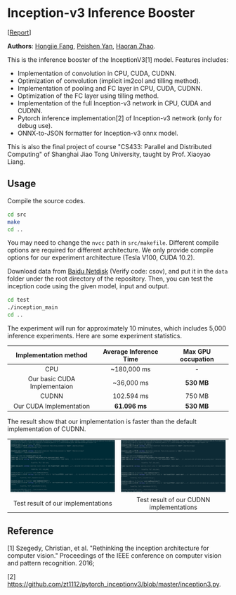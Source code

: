 # Inception-v3 Inference Booster

[[Report](assets/inceptionv3-inference-booster.pdf)]

**Authors**: [Hongjie Fang](https://github.com/galaxies99/), [Peishen Yan](https://github.com/koalayan/), [Haoran Zhao](https://github.com/zhao-hr/).

This is the inference booster of the InceptionV3[1] model. Features includes:

- Implementation of convolution in CPU, CUDA, CUDNN.
- Optimization of convolution (implicit im2col and tilling method).
- Implementation of pooling and FC layer in CPU, CUDA, CUDNN.
- Optimization of the FC layer using tilling method.
- Implementation of the full Inception-v3 network in CPU, CUDA and CUDNN.
- Pytorch inference implementation[2] of Inception-v3 network (only for debug use).
- ONNX-to-JSON formatter for Inception-v3 onnx model.

This is also the final project of course "CS433: Parallel and Distributed Computing" of Shanghai Jiao Tong University, taught by Prof. Xiaoyao Liang.

## Usage

Compile the source codes.

```bash
cd src
make
cd ..
```

You may need to change the `nvcc` path in `src/makefile`. Different compile options are required for different architecture. We only provide compile options for our experiment architecture (Tesla V100, CUDA 10.2).

Download data from [Baidu Netdisk](https://pan.baidu.com/s/1u5jJfNBL9m8prtRMRHuj7Q) (Verify code: csov), and put it in the `data` folder under the root directory of the repository. Then, you can test the inception code using the given model, input and output.

```bash
cd test
./inception_main
cd ..
```

The experiment will run for approximately 10 minutes, which includes 5,000 inference experiments. Here are some experiment statistics.

| Implementation method | Average Inference Time | Max GPU occupation |
| :-: | :-: | :-: |
| CPU | ~180,000 ms | - |
| Our basic CUDA Implementaion | ~36,000 ms | **530 MB** |
| CUDNN | 102.594 ms | 750 MB |
| Our CUDA Implementation | **61.096 ms** | **530 MB** | 

The result show that our implementation is faster than the default implementation of CUDNN.

<table>
  <tr><td><img src='assets/images/test_our.png' width=480px></td><td><img src='assets/images/test_cudnn.png' width = 480px></td></tr>
  <tr><td align="center"> Test result of our implementations</td><td align="center"> Test result of our CUDNN implementations </td></tr>
</table>

## Reference

[1] Szegedy, Christian, et al. "Rethinking the inception architecture for computer vision." Proceedings of the IEEE conference on computer vision and pattern recognition. 2016;

[2] https://github.com/zt1112/pytorch_inceptionv3/blob/master/inception3.py.